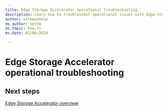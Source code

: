 ```yaml
---
title: Edge Storage Accelerator operational troubleshooting
description: Learn how to troubleshoot operational issues with Edge Storage Accelerator.
author: sethmanheim
ms.author: sethm
ms.topic: how-to
ms.date: 02/06/2024

---
```


# Edge Storage Accelerator operational troubleshooting

## Next steps

[Edge Storage Accelerator overview](overview.md)